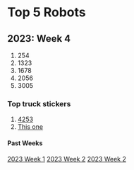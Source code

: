 # Top 5 Robots
## 2023: Week 4

1. 254
2. 1323
3. 1678
4. 2056
5. 3005

### Top truck stickers
1. [4253](https://youtu.be/cNGnLnfMeZU)
2. [This one](https://res.cloudinary.com/teepublic/image/private/s--H3CAu33H--/t_Resized%20Artwork/c_fit,g_north_west,h_954,w_954/co_000000,e_outline:48/co_000000,e_outline:inner_fill:48/co_ffffff,e_outline:48/co_ffffff,e_outline:inner_fill:48/co_bbbbbb,e_outline:3:1000/c_mpad,g_center,h_1260,w_1260/b_rgb:eeeeee/t_watermark_lock/c_limit,f_auto,h_630,q_90,w_630/v1654224880/production/designs/31146773_0.jpg)


#### Past Weeks

[2023 Week 1](2023_week1.md)
[2023 Week 2](2023_week2.md)
[2023 Week 2](2023_week3.md)
